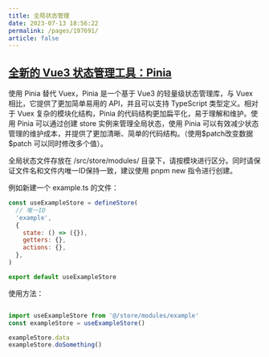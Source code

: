 ```yaml
---
title: 全局状态管理
date: 2023-07-13 18:56:22
permalink: /pages/197691/
article: false
---
```


## [全新的 Vue3 状态管理工具：Pinia](https://pinia.vuejs.org/zh/)

使用 Pinia 替代 Vuex，Pinia 是一个基于 Vue3 的轻量级状态管理库，与 Vuex 相比，它提供了更加简单易用的 API，并且可以支持 TypeScript 类型定义。相对于 Vuex 复杂的模块化结构，Pinia 的代码结构更加扁平化，易于理解和维护。使用 Pinia 可以通过创建 store 实例来管理全局状态，使用 Pinia 可以有效减少状态管理的维护成本，并提供了更加清晰、简单的代码结构。（使用$patch改变数据 $patch 可以同时修改多个值）。

全局状态文件存放在 /src/store/modules/ 目录下，请按模块进行区分。同时请保证文件名和文件内唯一ID保持一致，建议使用 pnpm new 指令进行创建。

例如新建一个 example.ts 的文件：
```js
const useExampleStore = defineStore(
  // 唯一ID
  'example',
  {
    state: () => ({}),
    getters: {},
    actions: {},
  },
)

export default useExampleStore

```
使用方法：
```js

import useExampleStore from '@/store/modules/example'
const exampleStore = useExampleStore()

exampleStore.data
exampleStore.doSomething()

```
